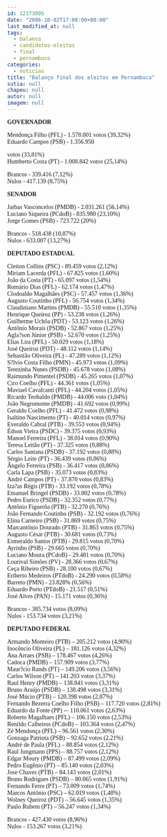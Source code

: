 ```yaml
---
id: 12373095
date: "2006-10-02T17:08:00+00:00"
last_modified_at: null
tags:
  - balanco
  - candidatos-eleitos
  - final
  - pernambuco
categories:
  - noticias
title: "Balanço final dos eleitos em Pernambuco"
sutia: null
chapeu: null
autor: null
imagem: null
---
```

<p><P><FONT face=Verdana><STRONG>GOVERNADOR</STRONG></FONT></P></p>
<p><P><FONT face=Verdana>Mendonça Filho (PFL) - 1.578.001 votos (39,32%)<BR>Eduardo Campos (PSB) - 1.356.950</p>
<p> votos (33,81%)<BR>Humberto Costa (PT) - 1.008.842 votos (25,14%)</FONT></P></p>
<p><P><FONT face=Verdana>Brancos - 339.416 (7,12%)<BR>Nulos - 417.139 (8,75%)</FONT></P></p>
<p><P><FONT face=Verdana><STRONG>SENADOR</STRONG></FONT></P></p>
<p><P><FONT face=Verdana>Jarbas Vasconcelos (PMDB) - 2.031.261 (56,14%)<BR>Luciano Siqueira (PCdoB) - 835.980 (23,10%)<BR>Jorge Gomes (PSB) - 723.722 (20%)</FONT></P></p>
<p><P><FONT face=Verdana>Brancos - 518.438 (10,87%)<BR>Nulos - 633.007 (13,27%)</FONT></P></p>
<p><P><FONT face=Verdana><STRONG>DEPUTADO ESTADUAL</STRONG></FONT></P></p>
<p><P><FONT face=Verdana>Cleiton Collins (PSC) - 89.459 votos (2,12%)<BR>Miriam Lacerda (PFL) - 67.825 votos (1,60%)<BR>João da Costa (PT) - 65.097 votos (1,54%)<BR>Romário Dias (PFL) - 62.174 votos (1,47%)<BR>Clodoaldo Magalhães (PSC) - 57.457 votos (1,36%)<BR>Augusto Coutinho (PFL) - 56.754 votos (1,34%)<BR>Claudiniano Martins (PMDB) - 55.510 votos (1,35%)<BR>Henrique Queiroz (PP) - 53.238 votos (1,26%)<BR>Guilherme Uchôa (PDT) - 53.123 votos (1,26%)<BR>Antônio Morais (PSDB) - 52.867 votos (1,25%)<BR>Agla?son Júnior (PSB) - 52.670 votos (1,25%)<BR>Elias Lira (PFL) - 50.029 votos (1,18%)<BR>José Queiroz (PDT) - 48.112 votos (1,14%)<BR>Sebastião Oliveira (PL) - 47.289 votos (1,12%)<BR>S?lvio Costa Filho (PMN) - 45.973 votos (1,09%)<BR>Terezinha Nunes (PSDB) - 45.678 votos (1,08%)<BR>Raimundo Pimentel (PSDB) - 45.265 votos (1,07%)<BR>Ciro Coelho (PFL) - 44.361 votos (1,05%)<BR>Maviael Cavalcanti (PFL) - 44.204 votos (1,05%)<BR>Ricardo Teobaldo (PMDB) - 44.006 voto (1,04%)<BR>João Negromonte (PMDB) - 41.692 votos (0,99%)<BR>Geraldo Coelho (PFL) - 41.472 votos (0,98%)<BR>Isaltino Nascimento (PT) - 40.014 votos (0,97%)<BR>Everaldo Cabral (PTB) - 39.553 votos (0,94%)<BR>Édson Vieira (PSDC) - 39.375 votos (0,93%)<BR>Manoel Ferreira (PFL) - 38.014 votos (0,90%)<BR>Teresa Leitão (PT) - 37.325 votos (0,88%)<BR>Carlos Santana (PSDB) - 37.192 votos (0,88%)<BR>Sérgio Leite (PT) - 36.439 votos (0,86%)<BR>Ângelo Ferreira (PSB) - 36.417 votos (0,86%)<BR>Carla Lapa (PSB) - 35.073 votos (0,83%)<BR>André Campos (PT) - 37.870 votos (0,83%)<BR>Iza?as Régis (PTB) - 33.192 votos (0,78%)<BR>Emanuel Bringel (PSDB) - 33.002 votos (0,78%)<BR>Pedro Eurico (PSDB) - 32.352 votos (0,77%)<BR>Antônio Figuerôa (PTB) - 32.270 (0,76%)<BR>João Fernando Coutinho (PSB) - 32.192 votos (0,76%)<BR>Elina Carneiro (PSB) - 31.869 votos (0,75%)<BR>Marcantônio Dourado (PTB) - 31.863 votos (0,75%)<BR>Augusto César (PTB) - 30.681 votos (0,73%)<BR>Esmeraldo Santos (PTB) - 29.815 votos (0,70%)<BR>Ayrinho (PSB) - 29.665 votos (0,70%)<BR>Luciano Moura (PCdoB) - 29.481 votos (0,70%) <BR>Lourival Simões (PV) - 28.366 votos (0,67%)<BR>Ceça Ribeiro (PSB) - 28.100 votos (0,67%)<BR>Eriberto Medeiros (PTdoB) - 24.290 votos (0,58%)<BR>Barreto (PMN) - 23.828% (0,56%)<BR>Eduardo Porto (PTdoB) - 21.517 (0,51%)<BR>José Alves (PAN) - 15.171 votos (0,36%)</FONT></P></p>
<p><P><FONT face=Verdana>Brancos - 385.734 votos (8,09%)<BR>Nulos - 153.734 votos (3,21%)</FONT></P></p>
<p><P><FONT face=Verdana><STRONG>DEPUTADO FEDERAL</STRONG></FONT></P></p>
<p><P><FONT face=Verdana>Armando Monteiro (PTB) – 205.212 votos (4,90%)<BR>Inocêncio Oliveira (PL) – 181.126 votos (4,32%)<BR>Ana Arraes (PSB) – 178.467 votos (4,26%)<BR>Cadoca (PMDB) – 157.909 votos (3,77%)<BR>Maur?cio Rands (PT) – 149.206 votos (3,56%)<BR>Carlos Wilson (PT) – 141.203 votos (3,37%)<BR>Raul Henry (PMDB) – 138.841 votos (3,31%)<BR>Bruno Araújo (PSDB) – 138.498 votos (3,31%)<BR>José Múcio (PTB) – 120.398 votos (2,87%)<BR>Fernando Bezerra Coelho Filho (PSB) – 117.720 votos (2,81%)<BR>Eduardo da Fonte (PP) -– 110.061 votos (2,63%)<BR>Roberto Magalhaes (PFL) – 106.150 votos (2,53%)<BR>Renildo Calheiros (PCdoB) – 103.364 votos (2,47%)<BR>Zé Mendonça (PFL) – 96.561 votos (2,30%)<BR>Gonzaga Patriota (PSB) – 92.652 votos (2,21%)<BR>André de Paula (PFL) – 88.854 votos (2,12%)<BR>Raul Jungmann (PPS) – 88.757 votos (2,12%)<BR>Edgar Moury (PMDB) – 87.499 votos (2,09%)<BR>Pedro Eugênio (PT) – 85.140 votos (2,03%)<BR>Jose Chaves (PTB) – 84.143 votos (2,01%)<BR>Bruno Rodrigues (PSDB) – 80.065 votos (1,91%)<BR>Fernando Ferro (PT) – 73.009 votos (1,74%)<BR>Marcos Antônio (PSC) – 62.019 votos (1,48%)<BR>Wolney Queiroz (PDT) – 56.645 votos (1,35%)<BR>Paulo Rubem (PT) – 56.247 votos (1,34%)</FONT></P></p>
<p><P><FONT face=Verdana>Brancos - 427.430 votos (8,96%)<BR>Nulos - 153.267 votos (3,21%)</FONT></P> </p>
